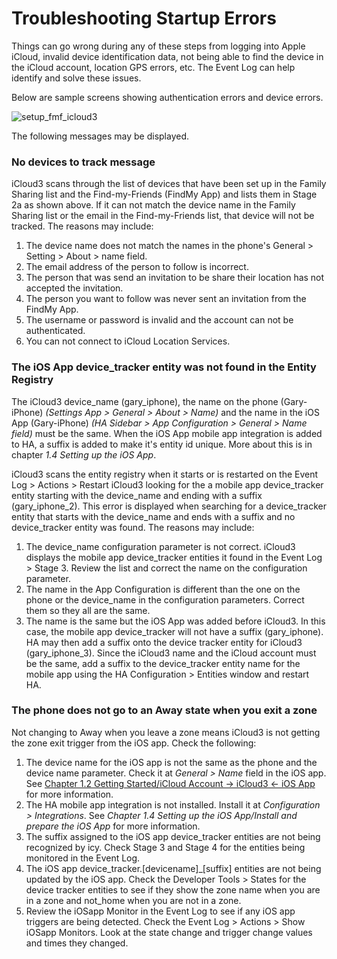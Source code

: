 
# Troubleshooting Startup Errors

Things can go wrong during any of these steps from logging into Apple iCloud, invalid device identification data, not being able to find the device in the iCloud account, location GPS errors, etc. The Event Log can help identify and solve these issues. 

Below are sample screens showing authentication errors and device errors.

![setup_fmf_icloud3](../images/evlog_startup_errors.jpg)

The following messages may be displayed.

### No devices to track message
iCloud3 scans through the list of devices that have been set up in the Family Sharing list and the Find-my-Friends (FindMy App) and lists them in Stage 2a as shown above. If it can not match the device name in the Family Sharing list or the email in the Find-my-Friends list, that device will not be tracked. The reasons may include:

1. The device name does not match the names in the phone's General > Setting > About > name field.
2. The email address of the person to follow is incorrect.
3. The person that was send an invitation to be share their location has not accepted the invitation.
5. The person you want to follow was never sent an invitation from the FindMy App.
6. The username or password is invalid and the account can not be authenticated. 
7. You can not connect to iCloud Location Services.

### The iOS App device_tracker entity was not found in the Entity Registry

The iCloud3 device_name (gary_iphone), the name on the phone (Gary-iPhone) *(Settings App > General > About > Name)* and the name in the iOS App (Gary-iPhone) *(HA Sidebar > App Configuration > General > Name field)* must be the same. When the iOS App mobile app integration is added to HA, a suffix is added to make it's entity id unique. More about this is in chapter *1.4 Setting up the iOS App*.

iCloud3 scans the entity registry when it starts or is restarted on the Event Log > Actions > Restart iCloud3 looking for the a mobile app device_tracker entity starting with the device_name and ending with a suffix (gary_iphone_2). This error is displayed when  searching for a device_tracker entity that starts with the device_name and ends with a suffix and no device_tracker entity was found. The reasons may include:
1. The device_name configuration parameter is not correct. iCloud3 displays the mobile app device_tracker entities it found in the Event Log > Stage 3. Review the list and correct the name on the configuration parameter.
2. The name in the App Configuration is different than the one on the phone or the device_name in the configuration parameters. Correct them so they all are the same.
3. The name is the same but the iOS App was added before iCloud3. In this case, the mobile app device_tracker will not have a suffix (gary_iphone). HA may then add a suffix onto the device tracker entity for iCloud3 (gary_iphone_3). Since the iCloud3 name and the iCloud account must be the same, add a suffix to the device_tracker entity name for the mobile app using the HA Configuration > Entities window and restart HA.

### The phone does not go to an Away state when you exit a zone

Not changing to Away when you leave a zone means iCloud3 is not getting the zone exit trigger from the iOS app. Check the following:

1. The device name for the iOS app is not the same as the phone and the device name parameter. Check it at *General > Name* field in the iOS app. See [Chapter 1.2 Getting Started/iCloud Account → iCloud3 ← iOS App](1.2-getting-started?id=icloud-account-→-icloud3-←-ios-app) for more information.
2. The HA mobile app integration is not installed. Install it at *Configuration > Integrations*. See *Chapter 1.4 Setting up the iOS App/Install and prepare the iOS  App* for more information.
3. The suffix assigned to the iOS app device_tracker entities are not being recognized by icy. Check Stage 3 and Stage 4 for the entities being monitored in the Event Log.
4. The iOS app device_tracker.[devicename]_[suffix] entities are not being updated by the iOS app. Check the Developer Tools > States for the device tracker entities to see if they show the zone name when you are in a zone and not_home when you are not in a zone.
5. Review the iOSapp Monitor in the Event Log to see if any iOS app triggers are being detected. Check the Event Log > Actions > Show iOSapp Monitors. Look at the state change and trigger change values and times they changed.